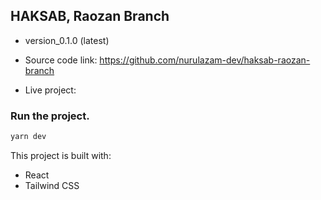## HAKSAB, Raozan Branch

- version_0.1.0 (latest)
- Source code link:
  https://github.com/nurulazam-dev/haksab-raozan-branch

- Live project:

### Run the project.

```bash
yarn dev
```

This project is built with:

- React
- Tailwind CSS
